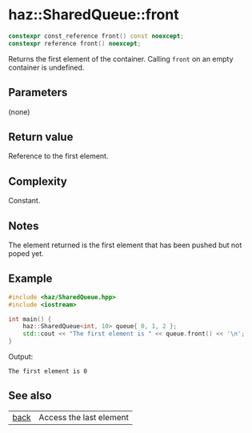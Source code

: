 # **haz::SharedQueue::front**

```cpp
constexpr const_reference front() const noexcept;
constexpr reference front() noexcept;
```

Returns the first element of the container.
Calling `front` on an empty container is undefined.

## Parameters
(none)

## Return value
Reference to the first element.

## Complexity
Constant.

## Notes
The element returned is the first element that has been pushed but not poped yet.

## Example

```cpp
#include <haz/SharedQueue.hpp>
#include <iostream>

int main() {
    haz::SharedQueue<int, 10> queue{ 0, 1, 2 };
    std::cout << "The first element is " << queue.front() << '\n';
}
```
Output:
```
The first element is 0
```

## See also
|||
| ---:| --- |
| [back](back.md) | Access the last element |
